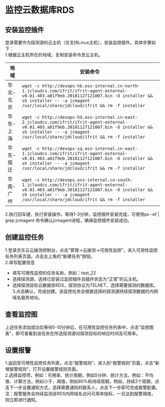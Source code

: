 # 监控云数据库RDS  

## **安装监控插件**   
登录需要作为探测源的云主机（仅支持Linux主机），安装监控插件。具体步骤如下：  
1.根据云主机所在的地域，复制安装命令至云主机。  

地域 | 安装命令
------------|---------------------
华北-北京          | `wget -c http://devops-hb.oss-internal.cn-north-1.jcloudcs.com/ifrit/ifrit-agent-external-v0.01.403.a81f9eb.20181127121007.bin -O installer && sh installer -- -a jcmagent /usr/local/share/jdcloud/ifrit && rm -f installer`  
华东-上海          | `wget -c http://devops-hd.oss-internal.cn-east-2.jcloudcs.com/ifrit/ifrit-agent-external-v0.01.403.a81f9eb.20181127121007.bin -O installer && sh installer -- -a jcmagent /usr/local/share/jdcloud/ifrit && rm -f installer`  
华东-宿迁         | `wget -c http://devops-sq.oss-internal.cn-east-1.jcloudcs.com/ifrit/ifrit-agent-external-v0.01.403.a81f9eb.20181127121007.bin -O installer && sh installer -- -a jcmagent /usr/local/share/jdcloud/ifrit && rm -f installer` 
华南-广州               | `wget -c http://devops.oss-internal.cn-south-1.jcloudcs.com/ifrit/ifrit-agent-external-v0.01.403.a81f9eb.20181127121007.bin -O installer && sh installer -- -a jcmagent /usr/local/share/jdcloud/ifrit && rm -f installer` 

2.执行回车键，执行安装操作。等待1-3分钟，监控插件安装完成，可使用ps –ef | grep jcmagent 命令确认jcmagent进程，确保监控插件安装成功。  

## **创建监控任务**   
1.登录京东云云拨测控制台，点击“管理->云拨测->可用性监控”，进入可用性监控任务列表页面。点击左上角的“新建任务”按钮。  
2.填写配置信息
- 填写可用性监控的任务名称，例如：test_22  
- 选择探测源，选择已安装过监控插件且插件状态为“正常”的云主机。  
- 选择探测目标云数据库RDS，探测协议为TELNET，选择需要探测的数据库。  
3.点击确认，完成创建。该监控任务会根据选择的探测源持续探测数据的内网域名服务地址。  

## **查看监控图**  
上述任务添加成功后等待5-10分钟后，在可用性监控任务列表中，点击“监控图表”，即可查看到该任务在所选探测源对探测目标的响应时间及可用率。  

## **设置报警**    
1.返回至可用性监控任务列表，点击“报警规则”，进入到“报警规则”页面，点击“新增报警规则”，打开设置报警规则页面。  
2.选择监控项，例如：可用率、统计周期，例如5分钟、统计方法，例如：平均值、计算方法，例如小于，阈值，例如80%和持续周期，例如，持续2个周期，点击下一步设置通知方式，选择需要通知的联系人，点击下一步即可完成报警配置。  
注：报警服务会持续监测该RDS内网域名访问可用率指标，一旦达到报警阈值，则立即进行通知。

